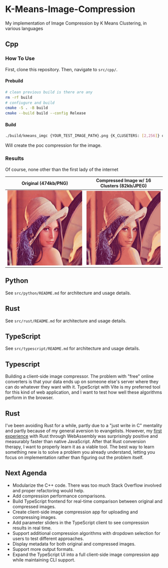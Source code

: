 # K-Means-Image-Compression

My implementation of Image Compression by K Means Clustering, in various languages

## Cpp

### How To Use

First, clone this repository. Then, navigate to `src/cpp/`.

#### Prebuild

```bash
# clean previous build is there are any
rm -rf build
# confiugure and build
cmake -S . -B build
cmake --build build --config Release
```

#### Build

```bash
./build/kmeans_imgc {YOUR_TEST_IMAGE_PATH}.png {K_CLUSETERS: [2,256]} out {JPEG_QUALTIY: [0,100]}
```

Will create the poc compression for the image.

### Results

Of course, none other than the first lady of the internet

| Original (474kb/PNG)       | Compressed Image w/ 16 Clusters (82kb/JPEG) |
| -------------------------- | ------------------------------------------- |
| ![PNG](./assets/Lenna.png) | ![JPEG](./src/cpp/out/Lenna_k16_q90.jpg)    |

## Python

See `src/python/README.md` for architecture and usage details.

## Rust

See `src/rust/README.md` for architecture and usage details.

## TypeScript

See `src/typescript/README.md` for architecture and usage details.

## Typescript

Building a client-side image compressor. The problem with "free" online converters is that your data ends up on someone else's server where they can do whatever they want with it. TypeScript with Vite is my preferred tool for this kind of web application, and I want to test how well these algorithms perform in the browser.

## Rust

I've been avoiding Rust for a while, partly due to a "just write in C" mentality and partly because of my general aversion to evangelists. However, my [first experience](https://github.com/seungkilee-cs/spektra/blob/master/docs/fft-js_rust%2Bwasm_comparison.md) with Rust through WebAssembly was surprisingly positive and measurably faster than native JavaScript. After that Rust conversion therapy, I want to properly learn it as a viable tool. The best way to learn something new is to solve a problem you already understand, letting you focus on implementation rather than figuring out the problem itself.

## Next Agenda

- Modularize the C++ code. There was too much Stack Overflow involved and proper refactoring would help.
- Add compression performance comparisons.
- Build TypeScript frontend for real-time comparison between original and compressed images.
- Create client-side image compression app for uploading and compressing images.
- Add parameter sliders in the TypeScript client to see compression results in real time.
- Support additional compression algorithms with dropdown selection for users to test different approaches.
- Display metadata for both original and compressed images.
- Support more output formats.
- Expand the TypeScript UI into a full client-side image compression app while maintaining CLI support.
